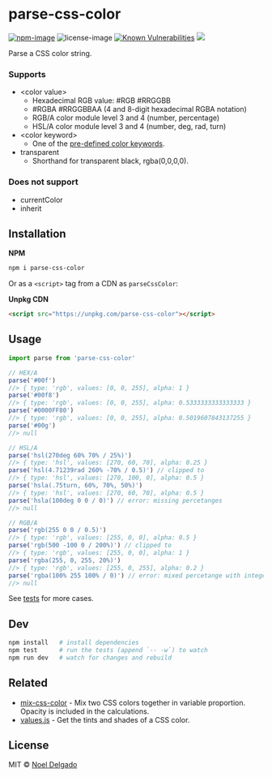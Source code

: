 # parse-css-color
[![npm-image](https://img.shields.io/npm/v/parse-css-color.svg)](https://www.npmjs.com/package/parse-css-color)
![license-image](https://img.shields.io/npm/l/parse-css-color.svg)
[![Known Vulnerabilities](https://snyk.io/test/npm/parse-css-color/badge.svg)](https://snyk.io/test/npm/parse-css-color)
![](https://img.badgesize.io/noeldelgado/parse-css-color/master/src/index.js.svg?compression=gzip)

Parse a CSS color string.

### Supports
* \<color value\>
	* Hexadecimal RGB value: #RGB #RRGGBB
	* #RGBA #RRGGBBAA (4 and 8-digit hexadecimal RGBA notation)
	* RGB/A color module level 3 and 4 (number, percentage)
	* HSL/A color module level 3 and 4 (number, deg, rad, turn)
* \<color keyword\>
	* One of the [pre-defined color keywords](https://www.w3.org/wiki/CSS/Properties/color/keywords).
* transparent
	* Shorthand for transparent black, rgba(0,0,0,0).

### Does not support
* currentColor
* inherit

## Installation

**NPM**

```sh
npm i parse-css-color
```

Or as a `<script>` tag from a CDN as `parseCssColor`:

**Unpkg CDN**

```html
<script src="https://unpkg.com/parse-css-color"></script>
```

## Usage
```js
import parse from 'parse-css-color'

// HEX/A
parse('#00f')
//> { type: 'rgb', values: [0, 0, 255], alpha: 1 }
parse('#00f8')
//> { type: 'rgb', values: [0, 0, 255], alpha: 0.5333333333333333 }
parse('#0000FF80')
//> { type: 'rgb', values: [0, 0, 255], alpha: 0.5019607843137255 }
parse('#00g')
//> null

// HSL/A
parse('hsl(270deg 60% 70% / 25%)')
//> { type: 'hsl', values: [270, 60, 70], alpha: 0.25 }
parse('hsl(4.71239rad 260% -70% / 0.5)') // clipped to
//> { type: 'hsl', values: [270, 100, 0], alpha: 0.5 }
parse('hsla(.75turn, 60%, 70%, 50%)')
//> { type: 'hsl', values: [270, 60, 70], alpha: 0.5 }
parse('hsla(100deg 0 0 / 0)') // error: missing percetanges
//> null

// RGB/A
parse('rgb(255 0 0 / 0.5)')
//> { type: 'rgb', values: [255, 0, 0], alpha: 0.5 }
parse('rgb(500 -100 0 / 200%)') // clipped to
//> { type: 'rgb', values: [255, 0, 0], alpha: 1 }
parse('rgba(255, 0, 255, 20%)')
//> { type: 'rgb', values: [255, 0, 255], alpha: 0.2 }
parse('rgba(100% 255 100% / 0)') // error: mixed percetange with integer
//> null
```
See [tests](https://github.com/noeldelgado/parse-css-color/tree/master/test) for more cases.

## Dev
```sh
npm install   # install dependencies
npm test      # run the tests (append `-- -w`) to watch
npm run dev   # watch for changes and rebuild
```

## Related
- [mix-css-color](https://github.com/noeldelgado/mix-css-color) - Mix two CSS colors together in variable proportion. Opacity is included in the calculations.
- [values.js](https://github.com/noeldelgado/values.js) - Get the tints and shades of a CSS color.

## License
MIT © [Noel Delgado](http://pixelia.me/)

